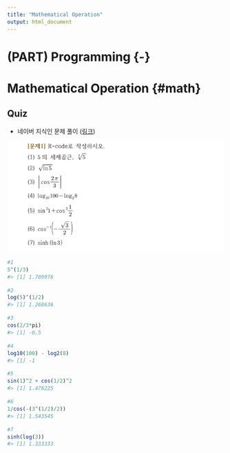 ```yaml
---
title: "Mathematical Operation"
output: html_document
---
```


# (PART) Programming {-}

#  Mathematical Operation {#math}

## Quiz

- 네이버 지식인 문제 풀이 ([링크](https://kin.naver.com/qna/detail.naver?d1id=1&dirId=104&docId=415951163&qb=Ug==&enc=utf8&section=kin.qna.all&rank=1&search_sort=3&spq=0&mode=answer))

![](images/math-01.png)


```r
#1
5^(1/3)
#> [1] 1.709976
```


```r
#2
log(5)^(1/2)
#> [1] 1.268636
```


```r
#3
cos(2/3*pi)
#> [1] -0.5
```


```r
#4
log10(100) - log2(8)
#> [1] -1
```


```r
#5
sin(1)^2 + cos(1/2)^2
#> [1] 1.478225
```


```r
#6
1/cos(-(3^(1/2)/2))
#> [1] 1.543545
```


```r
#7
sinh(log(3))
#> [1] 1.333333
```
